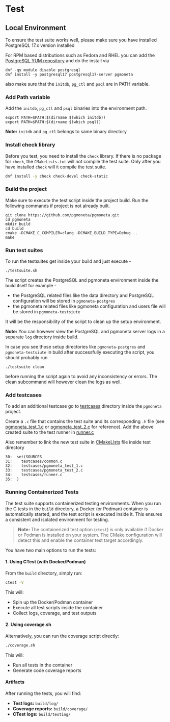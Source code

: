 # Test

## Local Environment

To ensure the test suite works well, please make sure you have installed PostgreSQL 17.x version installed

For RPM based distributions such as Fedora and RHEL you can add the
[PostgreSQL YUM repository](https://yum.postgresql.org/) and do the install via

```
dnf -qy module disable postgresql
dnf install -y postgresql17 postgresql17-server pgmoneta
```

also make sure that the `initdb`, `pg_ctl` and `psql` are in PATH variable.

### Add Path variable

Add the `initdb`, `pg_ctl` and `psql` binaries into the environment path.

```
export PATH=$PATH:$(dirname $(which initdb))
export PATH=$PATH:$(dirname $(which psql))
```

**Note:** `initdb` and `pg_ctl` belongs to same binary directory

### Install check library

Before you test, you need to install the `check` library. If there is no package for `check`, the `CMakeLists.txt` will not compile the test suite. Only after you have installed `check` will it compile the test suite.

``` sh
dnf install -y check check-devel check-static
```

### Build the project

Make sure to execute the test script inside the project build. Run the following commands if project is not already built.

```
git clone https://github.com/pgmoneta/pgmoneta.git
cd pgmoneta
mkdir build
cd build
cmake -DCMAKE_C_COMPILER=clang -DCMAKE_BUILD_TYPE=Debug ..
make
```

### Run test suites

To run the testsuites get inside your build and just execute -

```
./testsuite.sh
```

The script creates the PostgreSQL and pgmoneta environment inside the build itself for example -
- the PostgreSQL related files like the data directory and PostgreSQL configuration will be stored in `pgmoneta-postgres`
- the pgmoneta related files like pgmoneta configuration and users file will be stored in `pgmoneta-testsiute`


It will be the responsibility of the script to clean up the setup environment.

**Note:** You can however view the PostgreSQL and pgmoneta server logs in a separate `log` directory inside build.

In case you see those setup directories like `pgmoneta-postgres` and `pgmoneta-testsiute` in build after successfully executing the script, you should probably run

```
./testsuite clean
```

before running the script again to avoid any inconsistency or errors. The clean subcommand will however clean the logs as well.


### Add testcases

To add an additional testcase go to [testcases](https://github.com/pgmoneta/pgmoneta/tree/main/test/testcases) directory inside the `pgmoneta` project.

Create a `.c` file that contains the test suite and its corresponding `.h` file (see [pgmoneta_test_1.c](https://github.com/pgmoneta/pgmoneta/tree/main/test/testcases/pgmoneta_test_1.c) or [pgmoneta_test_2.c](https://github.com/pgmoneta/pgmoneta/tree/main/test/testcases/pgmoneta_test_2.c) for reference). Add the above created suite to the test runner in [runner.c](https://github.com/pgmoneta/pgmoneta/tree/main/test/testcases/runner.c)

Also remember to link the new test suite in [CMakeLists](https://github.com/pgmoneta/pgmoneta/blob/main/test/CMakeLists.txt) file inside test directory

```
30:  set(SOURCES
31:    testcases/common.c
32:    testcases/pgmoneta_test_1.c
33:    testcases/pgmoneta_test_2.c
34:    testcases/runner.c
35:  )
```

### Running Containerized Tests

The test suite supports containerized testing environments. When you run the C tests in the `build` directory, a Docker (or Podman) container is automatically started, and the test script is executed inside it. This ensures a consistent and isolated environment for testing.

> **Note:** The containerized test option (`ctest`) is only available if Docker or Podman is installed on your system. The CMake configuration will detect this and enable the container test target accordingly.

You have two main options to run the tests:

#### 1. Using CTest (with Docker/Podman)

From the `build` directory, simply run:

```sh
ctest -V
```

This will:
- Spin up the Docker/Podman container
- Execute all test scripts inside the container
- Collect logs, coverage, and test outputs

#### 2. Using coverage.sh

Alternatively, you can run the coverage script directly:

```sh
./coverage.sh
```

This will:
- Run all tests in the container
- Generate code coverage reports

#### Artifacts

After running the tests, you will find:
- **Test logs:** `build/log/`
- **Coverage reports:** `build/coverage/`
- **CTest logs:** `build/testing/`

